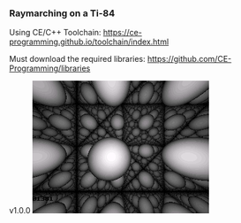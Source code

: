 ### Raymarching on a Ti-84

Using CE/C++ Toolchain:
https://ce-programming.github.io/toolchain/index.html

Must download the required libraries:
https://github.com/CE-Programming/libraries

v1.0.0
![Screenshot](/bin/15.png)
